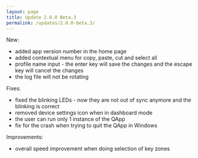 ```yaml
---
layout: page
title: Update 2.0.0 Beta.3
permalink: /updates/2.0.0-beta.3/
---
```


New:
* added app version number in the home page
* added contextual menu for copy, paste, cut and select all
* profile name input - the enter key will save the changes and the escape key will cancel the changes
* the log file will not be rotating

Fixes:
* fixed the blinking LEDs - now they are not out of sync anymore and the blinking is correct
* removed device settings icon when in dashboard mode
* the user can run only 1 instance of the QApp
* fix for the crash when trying to quit the QApp in Windows

Improvements:
* overall speed improvement when doing selection of key zones
